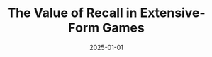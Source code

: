 ---
title: "The Value of Recall in Extensive-Form Games"
collection: publications
# permalink: /publication/2023-08-19-The-Computational-Complexity-of-Single-Player-Imperfect-Recall-Games
# permalink: '/files/paper11.pdf' #../files/paper11.pdf #../files/preservinggametrafos.pdf #/files/paper1.pdf 
filelink: '/files/valuerecall.pdf' 
# excerpt: 'This paper is about the number 1. The number 2 is left for future work.'
date: 2025-01-01
authors: 'Ratip Emin Berker, Emanuel Tewolde, Ioannis Anagnostides, Tuomas Sandholm, and Vincent Conitzer'
status: 'Published in'
venue: 'Association for the Advancement of Artificial Intelligence (AAAI) 2025'
distinction: '<b>Oral</b> (Top 4.6%)'
# paperurl: 'https://www.ijcai.org/proceedings/2023/321'
arxivurl:  'https://arxiv.org/abs/2412.19659'
#slidesurl: 'https://arxiv.org/abs/2111.00076'
#videourl: 'https://arxiv.org/abs/2111.00076'
#citation: 'Your Name, You. (2009). &quot;Paper Title Number 1.&quot; <i>Journal 1</i>. 1(1).'
# image: '/images/dblpicon.png'

#<a href=" ../files/CV_Emanuel_Tewolde_26_04_23.pdf " target="_blank"  rel="noopener noreferrer" style="text-decoration: none">CV</a>, Bla bla, <a href=" ../files/paper1.pdf " target="_blank"  rel="noopener noreferrer" style="text-decoration: none">paper1</a>, Bla bla, <a href=" ../files/preservinggametrafos.pdf " target="_blank"  rel="noopener noreferrer" style="text-decoration: none">GEB23preprint</a> 
---